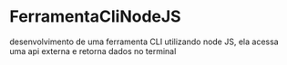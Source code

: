 # FerramentaCliNodeJS
desenvolvimento de uma ferramenta CLI utilizando node JS, ela acessa uma api externa e retorna dados no terminal 
